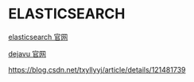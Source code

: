 # ELASTICSEARCH 
[elasticsearch 官网](https://www.elastic.co/cn/)

[dejavu 官网](https://github.com/appbaseio/dejavu)

https://blog.csdn.net/txyllyyj/article/details/121481739